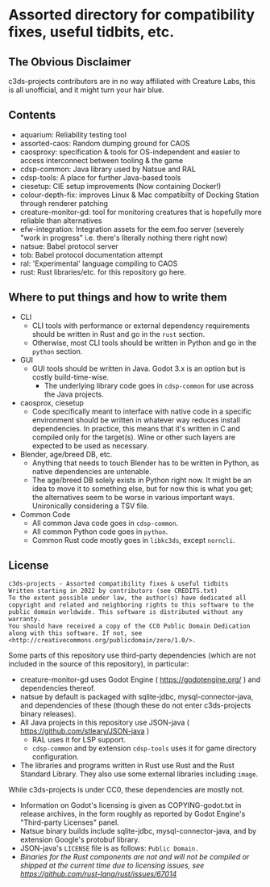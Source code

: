# Assorted directory for compatibility fixes, useful tidbits, etc.

## The Obvious Disclaimer

c3ds-projects contributors are in no way affiliated with Creature Labs, this is all unofficial, and it might turn your hair blue.

## Contents

+ aquarium: Reliability testing tool
+ assorted-caos: Random dumping ground for CAOS
+ caosproxy: specification & tools for OS-independent and easier to access interconnect between tooling & the game
+ cdsp-common: Java library used by Natsue and RAL
+ cdsp-tools: A place for further Java-based tools
+ ciesetup: CIE setup improvements (Now containing Docker!)
+ colour-depth-fix: improves Linux & Mac compatibilty of Docking Station through renderer patching
+ creature-monitor-gd: tool for monitoring creatures that is hopefully more reliable than alternatives
+ efw-integration: Integration assets for the eem.foo server (severely "work in progress" i.e. there's literally nothing there right now)
+ natsue: Babel protocol server
+ tob: Babel protocol documentation attempt
+ ral: 'Experimental' language compiling to CAOS
+ rust: Rust libraries/etc. for this repository go here.

## Where to put things and how to write them

* CLI
	* CLI tools with performance or external dependency requirements should be written in Rust and go in the `rust` section.
	* Otherwise, most CLI tools should be written in Python and go in the `python` section.
* GUI
	* GUI tools should be written in Java. Godot 3.x is an option but is costly build-time-wise.
		* The underlying library code goes in `cdsp-common` for use across the Java projects.
* caosprox, ciesetup
	* Code specifically meant to interface with native code in a specific environment should be written in whatever way reduces install dependencies. In practice, this means that it's written in C and compiled only for the target(s). Wine or other such layers are expected to be used as necessary.
* Blender, age/breed DB, etc.
	* Anything that needs to touch Blender has to be written in Python, as native dependencies are untenable.
	* The age/breed DB solely exists in Python right now. It might be an idea to move it to something else, but for now this is what you get; the alternatives seem to be worse in various important ways. Unironically considering a TSV file.
* Common Code
	* All common Java code goes in `cdsp-common`.
	* All common Python code goes in `python`.
	* Common Rust code mostly goes in `libkc3ds`, except `norncli`.

## License

	c3ds-projects - Assorted compatibility fixes & useful tidbits
	Written starting in 2022 by contributors (see CREDITS.txt)
	To the extent possible under law, the author(s) have dedicated all copyright and related and neighboring rights to this software to the public domain worldwide. This software is distributed without any warranty.
	You should have received a copy of the CC0 Public Domain Dedication along with this software. If not, see <http://creativecommons.org/publicdomain/zero/1.0/>.

Some parts of this repository use third-party dependencies (which are not included in the source of this repository), in particular:

+ creature-monitor-gd uses Godot Engine ( https://godotengine.org/ ) and dependencies thereof.
+ natsue by default is packaged with sqlite-jdbc, mysql-connector-java, and dependencies of these (though these do not enter c3ds-projects binary releases).
+ All Java projects in this repository use JSON-java ( https://github.com/stleary/JSON-java )
	* RAL uses it for LSP support.
	* `cdsp-common` and by extension `cdsp-tools` uses it for game directory configuration.
+ The libraries and programs written in Rust use Rust and the Rust Standard Library. They also use some external libraries including `image`.

While c3ds-projects is under CC0, these dependencies are mostly not.

+ Information on Godot's licensing is given as COPYING-godot.txt in release archives, in the form roughly as reported by Godot Engine's "Third-party Licenses" panel.
+ Natsue binary builds include sqlite-jdbc, mysql-connector-java, and by extension Google's protobuf library.
+ JSON-java's `LICENSE` file is as follows: `Public Domain.`
+ _Binaries for the Rust components are not and will not be compiled or shipped at the current time due to licensing issues, see <https://github.com/rust-lang/rust/issues/67014>_
